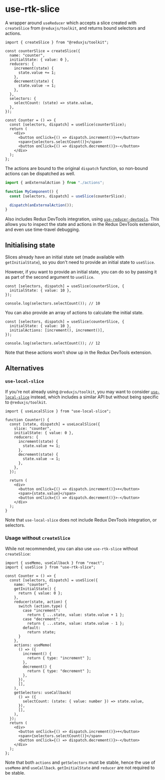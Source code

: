 # use-rtk-slice

A wrapper around `useReducer` which accepts a slice created with `createSlice` from `@reduxjs/toolkit`, and returns bound selectors and actions.

```tsx
import { createSlice } from "@reduxjs/toolkit";

const counterSlice = createSlice({
  name: "counter",
  initialState: { value: 0 },
  reducers: {
    increment(state) {
      state.value += 1;
    },
    decrement(state) {
      state.value -= 1;
    },
  },
  selectors: {
    selectCount: (state) => state.value,
  },
});

const Counter = () => {
  const [selectors, dispatch] = useSlice(counterSlice);
  return (
    <div>
      <button onClick={() => dispatch.increment()}>+</button>
      <span>{selectors.selectCount()}</span>
      <button onClick={() => dispatch.decrement()}>-</button>
    </div>
  );
};
```

The actions are bound to the original `dispatch` function, so non-bound actions can be dispatched as well.

```ts
import { anExternalAction } from "./actions";

function MyComponent() {
  const [selectors, dispatch] = useSlice(counterSlice);

  dispatch(anExternalAction());
}
```

Also includes Redux DevTools integration, using [`use-reducer-devtools`](https://github.com/EskiMojo14/use-reducer-devtools). This allows you to inspect the state and actions in the Redux DevTools extension, and even use time-travel debugging.

## Initialising state

Slices already have an initial state set (made available with `getInitialState`), so you don't need to provide an initial state to `useSlice`.

However, if you want to provide an initial state, you can do so by passing it as part of the second argument to `useSlice`.

```tsx
const [selectors, dispatch] = useSlice(counterSlice, {
  initialState: { value: 10 },
});

console.log(selectors.selectCount()); // 10
```

You can also provide an array of actions to calculate the initial state.

```tsx
const [selectors, dispatch] = useSlice(counterSlice, {
  initialState: { value: 10 },
  initialActions: [increment(), increment()],
});

console.log(selectors.selectCount()); // 12
```

Note that these actions won't show up in the Redux DevTools extension.

## Alternatives

### `use-local-slice`

If you're not already using `@reduxjs/toolkit`, you may want to consider [`use-local-slice`](https://github.com/phryneas/use-local-slice) instead, which includes a similar API but without being specific to `@reduxjs/toolkit`.

```tsx
import { useLocalSlice } from "use-local-slice";

function Counter() {
  const [state, dispatch] = useLocalSlice({
    slice: "counter",
    initialState: { value: 0 },
    reducers: {
      increment(state) {
        state.value += 1;
      },
      decrement(state) {
        state.value -= 1;
      },
    },
  });

  return (
    <div>
      <button onClick={() => dispatch.increment()}>+</button>
      <span>{state.value}</span>
      <button onClick={() => dispatch.decrement()}>-</button>
    </div>
  );
}
```

Note that `use-local-slice` does not include Redux DevTools integration, or selectors.

### Usage without `createSlice`

While not recommended, you can also use `use-rtk-slice` without `createSlice`:

```tsx
import { useMemo, useCallback } from "react";
import { useSlice } from "use-rtk-slice";

const Counter = () => {
  const [selectors, dispatch] = useSlice({
    name: "counter",
    getInitialState() {
      return { value: 0 };
    },
    reducer(state, action) {
      switch (action.type) {
        case "increment":
          return { ...state, value: state.value + 1 };
        case "decrement":
          return { ...state, value: state.value - 1 };
        default:
          return state;
      }
    },
    actions: useMemo(
      () => ({
        increment() {
          return { type: "increment" };
        },
        decrement() {
          return { type: "decrement" };
        },
      }),
      [],
    ),
    getSelectors: useCallback(
      () => ({
        selectCount: (state: { value: number }) => state.value,
      }),
      [],
    ),
  });
  return (
    <div>
      <button onClick={() => dispatch.increment()}>+</button>
      <span>{selectors.selectCount()}</span>
      <button onClick={() => dispatch.decrement()}>-</button>
    </div>
  );
};
```

Note that both `actions` and `getSelectors` must be stable, hence the use of `useMemo` and `useCallback`. `getInitialState` and `reducer` are not required to be stable.
